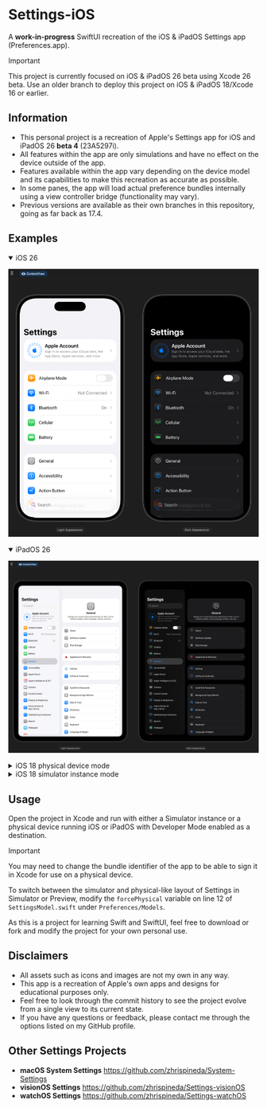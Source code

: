 # Settings-iOS
A **work-in-progress** SwiftUI recreation of the iOS & iPadOS Settings app (Preferences.app).

> [!IMPORTANT]  
> This project is currently focused on iOS & iPadOS 26 beta using Xcode 26 beta. Use an older branch to deploy this project on iOS & iPadOS 18/Xcode 16 or earlier.

## Information
- This personal project is a recreation of Apple's Settings app for iOS and iPadOS 26 **beta 4** (23A5297i).
- All features within the app are only simulations and have no effect on the device outside of the app.
- Features available within the app vary depending on the device model and its capabilities to make this recreation as accurate as possible.
- In some panes, the app will load actual preference bundles internally using a view controller bridge (functionality may vary).
- Previous versions are available as their own branches in this repository, going as far back as 17.4.

## Examples

<details open>
<summary>iOS 26</summary>
  
![An image displaying the project's Settings app in the canvas for iPhone, matching the updated appearance of iOS 26.](Assets/26Phone.png)

</details>

<details open>
<summary>iPadOS 26</summary>
  
![An image displaying the project's Settings app in the canvas for iPad, matching the updated appearance of iPadOS 26.](Assets/26Pad.png)

</details>

<details>
<summary>iOS 18 physical device mode</summary>
  
![A GIF displaying the project‘s Settings app on different devices including a Dynamic Island iPhone, iPhone with Touch ID, and an 11-inch iPad. It is similar to the Settings layout of a physical device.](Assets/SettingsPhysical.gif)

</details>

<details>
<summary>iOS 18 simulator instance mode</summary>
  
![A GIF displaying the project‘s Settings app on different devices including a Dynamic Island iPhone, iPhone with Touch ID, and an 11-inch iPad. It is similar to the Settings layout of a Simulator instance.](Assets/SettingsSimulator.gif)

</details>

## Usage
Open the project in Xcode and run with either a Simulator instance or a physical device running iOS or iPadOS with Developer Mode enabled as a destination.

> [!IMPORTANT]  
> You may need to change the bundle identifier of the app to be able to sign it in Xcode for use on a physical device.

To switch between the simulator and physical-like layout of Settings in Simulator or Preview, modify the `forcePhysical` variable on line 12 of `SettingsModel.swift` under `Preferences/Models`.

As this is a project for learning Swift and SwiftUI, feel free to download or fork and modify the project for your own personal use.

## Disclaimers
- All assets such as icons and images are not my own in any way.
- This app is a recreation of Apple's own apps and designs for educational purposes only.
- Feel free to look through the commit history to see the project evolve from a single view to its current state.
- If you have any questions or feedback, please contact me through the options listed on my GitHub profile.

## Other Settings Projects
- **macOS System Settings** https://github.com/zhrispineda/System-Settings
- **visionOS Settings** https://github.com/zhrispineda/Settings-visionOS
- **watchOS Settings** https://github.com/zhrispineda/Settings-watchOS
